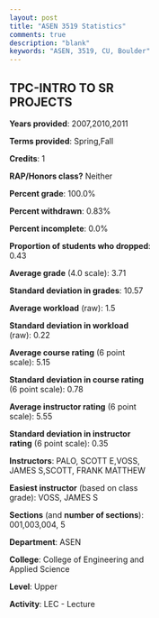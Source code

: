 ```yaml
---
layout: post
title: "ASEN 3519 Statistics"
comments: true
description: "blank"
keywords: "ASEN, 3519, CU, Boulder"
--- 
```

<head>
<script src="https://ajax.googleapis.com/ajax/libs/jquery/2.1.3/jquery.min.js"></script>
<script src="https://dl.dropboxusercontent.com/s/pc42nxpaw1ea4o9/highcharts.js?dl=0"></script>
<!-- <script src="../assets/js/highcharts.js"></script> -->
<style type="text/css">@font-face {
	font-family: "Bebas Neue";
	src: url(https://www.filehosting.org/file/details/544349/BebasNeue%20Regular.otf) format("opentype");
	}
	h1.Bebas { 
		font-family: "Bebas Neue", Verdana, Tahoma;
	}
</style>
</head>
<body>
	<div id="container" style="float: right; width: 45%; height: 88%; margin-left: 2.5%; margin-right: 2.5%;"></div>
	<script language="JavaScript">
		$(document).ready(function() {
		var chart = {type: 'column'};
		var title = {text: 'Grade Distribution'};
		var xAxis = {categories: ['A','B','C','D','F'],crosshair: true};
		var yAxis = {min: 0,title: {text: 'Percentage'}};
		var tooltip = {headerFormat: '<center><b><span style="font-size:20px">{point.key}</span></b></center>',
		               pointFormat: '<td style="padding:0"><b>{point.y:.1f}%</b></td>',
		               footerFormat: '</table>',shared: true,useHTML: true};
		var plotOptions = {column: {pointPadding: 0.0,borderWidth: 0}};  
		var credits = {enabled: false};var series= [{name: 'Percent',data: [71.24,27.47,1.29,0.0,0.0,]}];
		var json = {};
		json.chart = chart;
		json.title = title;
		json.tooltip = tooltip;
		json.xAxis = xAxis;
		json.yAxis = yAxis;  
		json.series = series;
		json.plotOptions = plotOptions;  
		json.credits = credits;
		$('#container').highcharts(json);
	});
	</script>
</body>
			   
## TPC-INTRO TO SR PROJECTS

**Years provided**: 2007,2010,2011

**Terms provided**: Spring,Fall

**Credits**: 1

**RAP/Honors class?** Neither

**Percent grade**: 100.0%

**Percent withdrawn**: 0.83%

**Percent incomplete**: 0.0%

**Proportion of students who dropped**: 0.43

**Average grade** (4.0 scale): 3.71

**Standard deviation in grades**: 10.57

**Average workload** (raw): 1.5

**Standard deviation in workload** (raw): 0.22

**Average course rating** (6 point scale): 5.15

**Standard deviation in course rating** (6 point scale): 0.78

**Average instructor rating** (6 point scale): 5.55

**Standard deviation in instructor rating** (6 point scale): 0.35

**Instructors**: PALO, SCOTT E,VOSS, JAMES S,SCOTT, FRANK MATTHEW

**Easiest instructor** (based on class grade): VOSS, JAMES S

**Sections** (and **number of sections**): 001,003,004, 5

**Department**: ASEN

**College**: College of Engineering and Applied Science

**Level**: Upper

**Activity**: LEC - Lecture